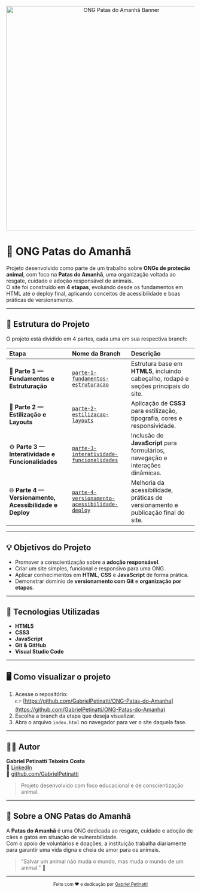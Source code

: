 <p align="center">
  <img src="https://img.freepik.com/free-vector/adopt-pet-illustration_23-2148512079.jpg" alt="ONG Patas do Amanhã Banner" width="600"/>
</p>

# 🐾 ONG Patas do Amanhã

Projeto desenvolvido como parte de um trabalho sobre **ONGs de proteção animal**, com foco na **Patas do Amanhã**, uma organização voltada ao resgate, cuidado e adoção responsável de animais.  
O site foi construído em **4 etapas**, evoluindo desde os fundamentos em HTML até o deploy final, aplicando conceitos de acessibilidade e boas práticas de versionamento.

---

## 🚀 Estrutura do Projeto

O projeto está dividido em 4 partes, cada uma em sua respectiva branch:

| Etapa | Nome da Branch | Descrição |
|:------|:----------------|:----------|
| 🧱 **Parte 1 — Fundamentos e Estruturação** | [`parte-1-fundamentos-estruturacao`](https://github.com/GabrielPetinatti/ONG-Patas-do-Amanha/tree/parte-1-fundamentos-estruturacao) | Estrutura base em **HTML5**, incluindo cabeçalho, rodapé e seções principais do site. |
| 🎨 **Parte 2 — Estilização e Layouts** | [`parte-2-estilizacao-layouts`](https://github.com/GabrielPetinatti/ONG-Patas-do-Amanha/tree/parte-2-estilizacao-layouts) | Aplicação de **CSS3** para estilização, tipografia, cores e responsividade. |
| ⚙️ **Parte 3 — Interatividade e Funcionalidades** | [`parte-3-interatividade-funcionalidades`](https://github.com/GabrielPetinatti/ONG-Patas-do-Amanha/tree/parte-3-interatividade-funcionalidades) | Inclusão de **JavaScript** para formulários, navegação e interações dinâmicas. |
| 🌐 **Parte 4 — Versionamento, Acessibilidade e Deploy** | [`parte-4-versionamento-acessibilidade-deploy`](https://github.com/GabrielPetinatti/ONG-Patas-do-Amanha/tree/parte-4-versionamento-acessibilidade-deploy) | Melhoria da acessibilidade, práticas de versionamento e publicação final do site. |

---

## 💡 Objetivos do Projeto

- Promover a conscientização sobre a **adoção responsável**.  
- Criar um site simples, funcional e responsivo para uma ONG.  
- Aplicar conhecimentos em **HTML**, **CSS** e **JavaScript** de forma prática.  
- Demonstrar domínio de **versionamento com Git** e **organização por etapas**.

---

## 🧰 Tecnologias Utilizadas

- **HTML5**
- **CSS3**
- **JavaScript**
- **Git & GitHub**
- **Visual Studio Code**

---

## 🖥️ Como visualizar o projeto

1. Acesse o repositório:  
   👉 [https://github.com/GabrielPetinatti/ONG-Patas-do-Amanha](https://github.com/GabrielPetinatti/ONG-Patas-do-Amanha)
2. Escolha a branch da etapa que deseja visualizar.
3. Abra o arquivo `index.html` no navegador para ver o site daquela fase.

---

## 👨‍💻 Autor

**Gabriel Petinatti Teixeira Costa**  
💼 [LinkedIn](https://www.linkedin.com/in/gabriel-petinatti-teixeira-costa-b9a327238/)  
📧 [github.com/GabrielPetinatti](https://github.com/GabrielPetinatti)  

> Projeto desenvolvido com foco educacional e de conscientização animal.

---

## 🐶 Sobre a ONG Patas do Amanhã

A **Patas do Amanhã** é uma ONG dedicada ao resgate, cuidado e adoção de cães e gatos em situação de vulnerabilidade.  
Com o apoio de voluntários e doações, a instituição trabalha diariamente para garantir uma vida digna e cheia de amor para os animais.

> “Salvar um animal não muda o mundo, mas muda o mundo de um animal.” 💛

---

<p align="center">
  <sub>Feito com ❤️ e dedicação por <a href="https://www.linkedin.com/in/gabriel-petinatti-teixeira-costa-b9a327238/">Gabriel Petinatti</a></sub>
</p>
